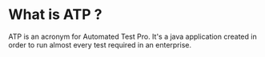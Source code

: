 # What is ATP ?

ATP is an acronym for Automated Test Pro. It's a java application created in order to run almost every test required in an enterprise.
